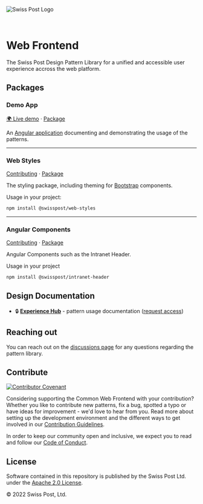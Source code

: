 ![Swiss Post Logo](https://www.post.ch/-/media/portal-opp/global/logos/logo---die-post.svg?vs=2&sc_lang=en)

<br>

# Web Frontend

The Swiss Post Design Pattern Library for a unified and accessible user experience accross the web platform.

## Packages

### Demo App
[🌍 Live demo](https://swisspost-web-frontend.netlify.app/) · [Package](/packages/web-demo/)

An [Angular application](https://angular.io/) documenting and demonstrating the usage of the patterns.

<hr style="height:1px;border-width:1px">

### Web Styles
[Contributing](/packages/web-styles/README.md) · [Package](/packages/web-styles/)

The styling package, including theming for [Bootstrap](https://getbootstrap.com/) components. 

Usage in your project:
```bash
npm install @swisspost/web-styles
```


<hr>

### Angular Components
[Contributing](/packages/angular-components/projects/swisspost-intranet-header/) · [Package](/packages/angular-components/)

Angular Components such as the Intranet Header.

Usage in your project
```bash
npm install @swisspost/intranet-header
```


## Design Documentation

- 🔒 **[Experience Hub](https://www.experience-hub.ch/document/2803)** - pattern usage documentation ([request access](https://www.experience-hub.ch/request-access/))


## Reaching out

You can reach out on the [discussions page](https://github.com/swisspost/web-frontend/discussions) for any questions regarding the pattern library.


## Contribute

[![Contributor Covenant](https://img.shields.io/badge/Contributor%20Covenant-2.1-4baaaa.svg)](code_of_conduct.md)

Considering supporting the Common Web Frontend with your contribution? Whether you like to contribute new patterns, fix a bug, spotted a typo or have ideas for improvement - we'd love to hear from you. Read more about setting up the development environment and the different ways to get involved in our [Contribution Guidelines](/CONTRIBUTING.md). 

In order to keep our community open and inclusive, we expect you to read and follow our [Code of Conduct](/CODE_OF_CONDUCT.md).


## License

Software contained in this repository is published by the Swiss Post Ltd. under the [Apache 2.0 License](./LICENSE).

© 2022 Swiss Post, Ltd.
